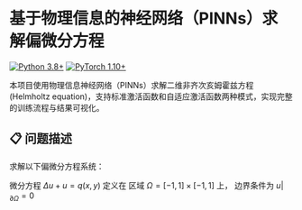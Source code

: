 # 基于物理信息的神经网络（PINNs）求解偏微分方程

[![Python 3.8+](https://img.shields.io/badge/python-3.8%2B-blue.svg)](https://www.python.org/downloads/)
[![PyTorch 1.10+](https://img.shields.io/badge/PyTorch-1.10%2B-red.svg)](https://pytorch.org/get-started/locally/)

本项目使用物理信息神经网络（PINNs）求解二维非齐次亥姆霍兹方程 (Helmholtz equation)，支持标准激活函数和自适应激活函数两种模式，实现完整的训练流程与结果可视化。

## 📋 问题描述

求解以下偏微分方程系统：

微分方程 $\Delta u + u = q(x,y)$ 定义在 
区域 $\Omega = [-1,1] \times [-1,1]$ 上，
边界条件为 $u|_{\partial\Omega} = 0$
